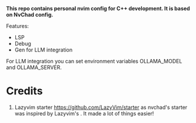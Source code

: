 **This repo contains personal nvim config for C++ development. It is based on NvChad config.**

Features:
- LSP
- Debug
- Gen for LLM integration

For LLM integration you can set environment variables OLLAMA_MODEL and OLLAMA_SERVER.

# Credits

1) Lazyvim starter https://github.com/LazyVim/starter as nvchad's starter was inspired by Lazyvim's . It made a lot of things easier!
